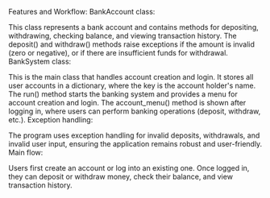 Features and Workflow:
BankAccount class:

This class represents a bank account and contains methods for depositing, withdrawing, checking balance, and viewing transaction history.
The deposit() and withdraw() methods raise exceptions if the amount is invalid (zero or negative), or if there are insufficient funds for withdrawal.
BankSystem class:

This is the main class that handles account creation and login. It stores all user accounts in a dictionary, where the key is the account holder's name.
The run() method starts the banking system and provides a menu for account creation and login.
The account_menu() method is shown after logging in, where users can perform banking operations (deposit, withdraw, etc.).
Exception handling:

The program uses exception handling for invalid deposits, withdrawals, and invalid user input, ensuring the application remains robust and user-friendly.
Main flow:

Users first create an account or log into an existing one.
Once logged in, they can deposit or withdraw money, check their balance, and view transaction history.
